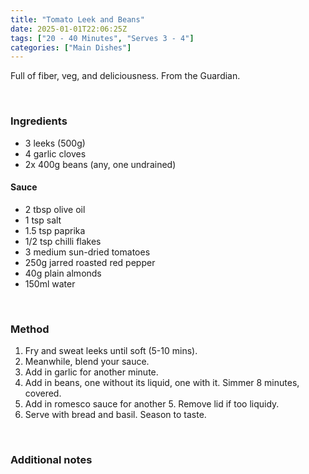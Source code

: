 ```yaml
---
title: "Tomato Leek and Beans"
date: 2025-01-01T22:06:25Z
tags: ["20 - 40 Minutes", "Serves 3 - 4"]
categories: ["Main Dishes"]
---
```

Full of fiber, veg, and deliciousness. From the Guardian.
&nbsp;

&nbsp;
### Ingredients
* 3 leeks (500g)
* 4 garlic cloves
* 2x 400g beans (any, one undrained)
#### Sauce
* 2 tbsp olive oil
* 1 tsp salt
* 1.5 tsp paprika
* 1/2 tsp chilli flakes
* 3 medium sun-dried tomatoes
* 250g jarred roasted red pepper
* 40g plain almonds
* 150ml water
&nbsp;

&nbsp;
### Method
1. Fry and sweat leeks until soft (5-10 mins).
2. Meanwhile, blend your sauce.
3. Add in garlic for another minute.
4. Add in beans, one without its liquid, one with it. Simmer 8 minutes, covered.
5. Add in romesco sauce for another 5. Remove lid if too liquidy.
6. Serve with bread and basil. Season to taste.
&nbsp;

&nbsp;
### Additional notes


